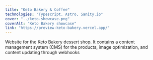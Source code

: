 ```yaml
---
title: "Keto Bakery & Coffee"
technologies: "Typescript, Astro, Sanity.io"
cover: "../keto-showcase.png"
coverAlt: "Keto Bakery showcase"
link: "https://preview-keto-bakery.vercel.app/"
---
```


Website for the Keto Bakery dessert shop. It contains a content management system (CMS) for the products, image optimization, and content updating through webhooks